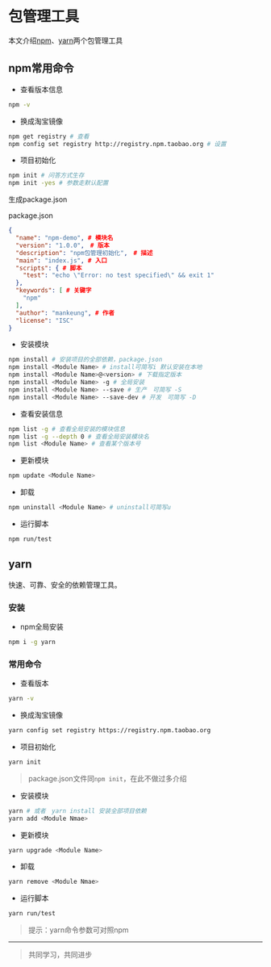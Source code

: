 # 包管理工具

本文介绍[npm](https://www.npmjs.com/package/npm)、[yarn](https://www.yarnpkg.com/lang/en/)两个包管理工具

## npm常用命令

* 查看版本信息

```bash
npm -v
```

* 换成淘宝镜像

```bash
npm get registry # 查看
npm config set registry http://registry.npm.taobao.org # 设置
```

* 项目初始化

```bash
npm init # 问答方式生存
npm init -yes # 参数走默认配置
```

生成package.json

package.json

```json
{
  "name": "npm-demo", # 模块名
  "version": "1.0.0",　# 版本
  "description": "npm包管理初始化",　# 描述
  "main": "index.js", # 入口
  "scripts": { # 脚本
    "test": "echo \"Error: no test specified\" && exit 1"
  },
  "keywords": [ # 关键字
    "npm"
  ],
  "author": "mankeung", # 作者
  "license": "ISC"
}

```

* 安装模块

```bash
npm install # 安装项目的全部依赖，package.json　
npm install <Module Name> # install可简写i 默认安装在本地
npm install <Module Name>@<version> # 下载指定版本
npm install <Module Name> -g # 全局安装
npm install <Module Name> --save # 生产　可简写 -S
npm install <Module Name> --save-dev # 开发　可简写 -D
```

* 查看安装信息

```bash
npm list -g # 查看全局安装的模块信息
npm list -g --depth 0 # 查看全局安装模块名
npm list <Module Name> # 查看某个版本号
```

* 更新模块

```bash
npm update <Module Name>
```

* 卸载

```bash
npm uninstall <Module Name> # uninstall可简写u
```

* 运行脚本

```bash
npm run/test
```

## yarn

快速、可靠、安全的依赖管理工具。

### 安装

* npm全局安装

```bash
npm i -g yarn
```

### 常用命令

* 查看版本

```bash
yarn -v
```

* 换成淘宝镜像

```bash
yarn config set registry https://registry.npm.taobao.org
```

* 项目初始化

```bash
yarn init
```

> package.json文件同`npm init`，在此不做过多介绍

* 安装模块

```bash
yarn # 或者　yarn install 安装全部项目依赖
yarn add <Module Nmae>
```

* 更新模块

```bash
yarn upgrade <Module Name>
```

* 卸载

```bash
yarn remove <Module Nmae>
```

* 运行脚本

```bash
yarn run/test
```

> 提示：yarn命令参数可对照npm

___
> 共同学习，共同进步